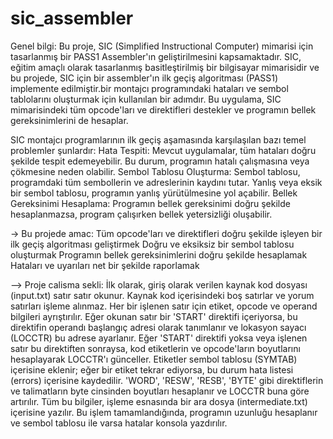 # sic_assembler

Genel bilgi:
Bu proje, SIC (Simplified Instructional Computer) mimarisi için tasarlanmış bir PASS1 Assembler'ın geliştirilmesini kapsamaktadır. SIC, eğitim amaçlı olarak tasarlanmış basitleştirilmiş bir bilgisayar mimarisidir ve bu projede, SIC için bir assembler'ın ilk geçiş algoritması (PASS1) implemente edilmiştir.bir montajcı programındaki hataları ve sembol tablolarını oluşturmak için kullanılan bir adımdır. Bu uygulama, SIC mimarisindeki tüm opcode'ları ve direktifleri destekler ve programın bellek gereksinimlerini de hesaplar.

SIC montajcı programlarının ilk geçiş aşamasında karşılaşılan bazı temel problemler şunlardır:
Hata Tespiti: Mevcut uygulamalar, tüm hataları doğru şekilde tespit edemeyebilir. Bu durum, programın hatalı çalışmasına veya çökmesine neden olabilir.
Sembol Tablosu Oluşturma: Sembol tablosu, programdaki tüm sembollerin ve adreslerinin kaydını tutar. Yanlış veya eksik bir sembol tablosu, programın yanlış yürütülmesine yol açabilir.
Bellek Gereksinimi Hesaplama: Programın bellek gereksinimi doğru şekilde hesaplanmazsa, program çalışırken bellek yetersizliği oluşabilir.

-> Bu projede amac:
Tüm opcode'ları ve direktifleri doğru şekilde işleyen bir ilk geçiş algoritması geliştirmek
Doğru ve eksiksiz bir sembol tablosu oluşturmak
Programın bellek gereksinimlerini doğru şekilde hesaplamak
Hataları ve uyarıları net bir şekilde raporlamak 

--> Proje calisma sekli:
 İlk olarak, giriş olarak verilen kaynak kod dosyası (input.txt) satır satır okunur. Kaynak kod içerisindeki boş satırlar ve yorum satırları işleme alınmaz. Her bir işlenen satır için etiket, opcode ve operand bilgileri ayrıştırılır. Eğer okunan satır bir 'START' direktifi içeriyorsa, bu direktifin operandı başlangıç adresi olarak tanımlanır ve lokasyon sayacı (LOCCTR) bu adrese ayarlanır. Eğer 'START' direktifi yoksa veya işlenen satır bu direktiften sonraysa, kod etiketlerin ve opcode'ların boyutlarını hesaplayarak LOCCTR'ı günceller. Etiketler sembol tablosu (SYMTAB) içerisine eklenir; eğer bir etiket tekrar ediyorsa, bu durum hata listesi (errors) içerisine kaydedilir. 'WORD', 'RESW', 'RESB', 'BYTE' gibi direktiflerin ve talimatların byte cinsinden boyutları hesaplanır ve LOCCTR buna göre artırılır. Tüm bu bilgiler, işleme esnasında bir ara dosya (intermediate.txt) içerisine yazılır. Bu işlem tamamlandığında, programın uzunluğu hesaplanır ve sembol tablosu ile varsa hatalar konsola yazdırılır.
